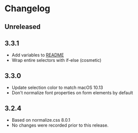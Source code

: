 # Changelog

## Unreleased

## 3.3.1
* Add variables to [README](https://github.com/mvasilkov/systematize/blob/master/README.md)
* Wrap entire selectors with if-else (cosmetic)

## 3.3.0
* Update selection color to match macOS 10.13
* Don't normalize font properties on form elements by default

## 3.2.4
* Based on normalize.css 8.0.1
* No changes were recorded prior to this release.
